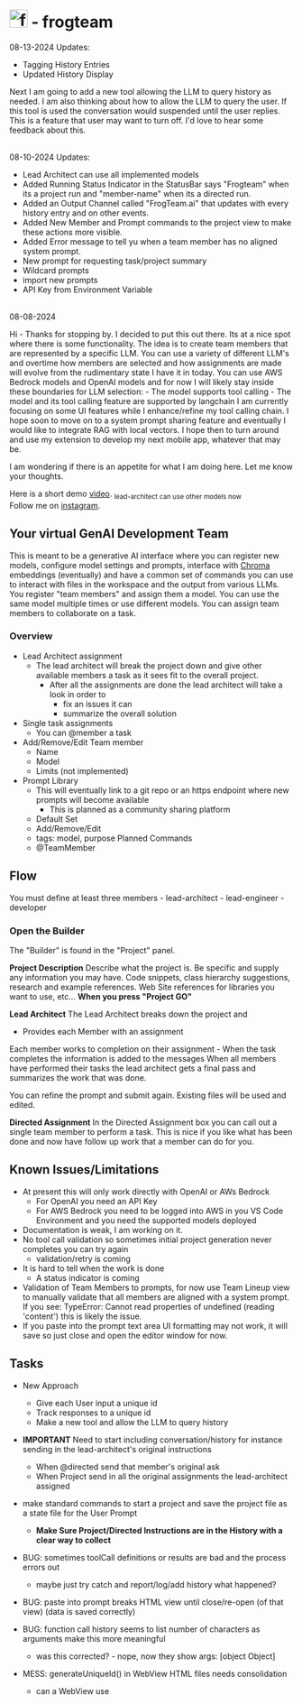 # <img src="https://frogteam.ai/logo.png" alt="frogteam icon" width="32" height="32"> - frogteam 

08-13-2024 Updates:

- Tagging History Entries
- Updated History Display

Next I am going to add a new tool allowing the LLM to query history as needed. I am also thinking about how to allow the LLM to query the user. If this tool is used the conversation would suspended until the user replies. This is a feature that user may want to turn off. I'd love to hear some feedback about this.

<br>
08-10-2024 Updates:

- Lead Architect can use all implemented models
- Added Running Status Indicator in the StatusBar says "Frogteam" when its a project run and "member-name" when its a directed run.
- Added an Output Channel called "FrogTeam.ai" that updates with every history entry and on other events.
- Added New Member and Prompt commands to the project view to make these actions more visible.
- Added Error message to tell yu when a team member has no aligned system prompt.
- New prompt for requesting task/project summary
- Wildcard prompts
- import new prompts
- API Key from Environment Variable

<br>
08-08-2024

Hi - Thanks for stopping by. I decided to put this out there. Its at a nice spot where there is some functionality. The idea is to create team members that are represented by a specific LLM. You can use a variety of different LLM's and overtime how members are selected and how assignments are made will evolve from the rudimentary state I have it in today. You can use AWS Bedrock models and OpenAI models and for now I will likely stay inside these boundaries for LLM selection:
    - The model supports tool calling 
    - The model and its tool calling feature are supported by langchain
I am currently focusing on some UI features while I enhance/refine my tool calling chain.  I hope soon to move on to a system prompt sharing feature and eventually I would like to integrate RAG with local vectors. I hope then to turn around and use my extension to develop my next mobile app, whatever that may be.

I am wondering if there is an appetite for what I am doing here. Let me know your thoughts.

Here is a short demo <a href="https://youtu.be/hxatfrgiiAQ">video</a>. <sub>lead-architect can use other models now</sub><br>
Follow me on [instagram](https://www.instagram.com/reddoverises/).<br>

## Your virtual GenAI Development Team

This is meant to be a generative AI interface where you can register new models, configure model settings and prompts, interface with [Chroma](https://www.trychroma.com/) embeddings (eventually) and have a common set of commands you can use to interact with files in the workspace and the output from various LLMs. You register "team members" and assign them a model. You can use the same model multiple times or use different models. You can assign team members to collaborate on a task.  

### Overview
- Lead Architect assignment
    - The lead architect will break the project down and give other available members a task as it sees fit to the overall project.
        - After all the assignments are done the lead architect will take a look in order to
            - fix an issues it can
            - summarize the overall solution
- Single task assignments
    - You can @member a task
- Add/Remove/Edit Team member
    - Name
    - Model
    - Limits (not implemented)
- Prompt Library
    - This will eventually link to a git repo or an https endpoint where new prompts will become available
        - This is planned as a community sharing platform  
    - Default Set
    - Add/Remove/Edit
    - tags: model, purpose
Planned Commands
    - @TeamMember

## Flow
You must define at least three members
    - lead-architect
    - lead-engineer
    - developer

### Open the Builder
The "Builder" is found in the "Project" panel.

**Project Description**
Describe what the project is. Be specific and supply any information you may have. Code snippets, class hierarchy suggestions, research and example references. Web Site references for libraries you want to use, etc...
**When you press "Project GO"**

**Lead Architect**
The Lead Architect breaks down the project and
- Provides each Member with an assignment

Each member works to completion on their assignment
    - When the task completes the information is added to the messages
When all members have performed their tasks the lead architect gets a final pass and summarizes the work that was done.

You can refine the prompt and submit again. Existing files will be used and edited.

**Directed Assignment**
In the Directed Assignment box you can call out a single team member to perform a task. This is nice if you like what has been done and now have follow up work that a member can do for you.

## Known Issues/Limitations
- At present this will only work directly with OpenAI or AWs Bedrock
    - For OpenAI you need an API Key
    - For AWS Bedrock you need to be logged into AWS in you VS Code Environment and you need the supported models deployed
- Documentation is weak, I am working on it.
- No tool call validation so sometimes initial project generation never completes you can try again
    - validation/retry is coming
- It is hard to tell when the work is done
    - A status indicator is coming
- Validation of Team Members to prompts, for now use Team Lineup view to manually validate that all members are aligned with a system prompt. If you see: TypeError: Cannot read properties of undefined (reading 'content') this is likely the issue.
- If you paste into the prompt text area UI formatting may not work, it will save so just close and open the editor window for now.

## Tasks
- New Approach
    - Give each User input a unique id
    - Track responses to a unique id
    - Make a new tool and allow the LLM to query history

- **IMPORTANT** Need to start including conversation/history for instance sending in the lead-architect's original instructions
    - When @directed send that member's original ask
    - When Project send in all the original assignments the lead-architect assigned

- make standard commands to start a project and save the project file as a state file for the User Prompt
    - **Make Sure Project/Directed Instructions are in the History with a clear way to collect**



- BUG: sometimes toolCall definitions or results are bad and the process errors out
    - maybe just try catch and report/log/add history what happened?
- BUG: paste into prompt breaks HTML view until close/re-open (of that view) (data is saved correctly)
- BUG: function call history seems to list number of characters as arguments make this more meaningful
    - was this corrected? - nope, now they show args: [object Object]

- MESS: generateUniqueId() in WebView HTML files needs consolidation
    - can a WebView use <script> tags for local files?
- MESS: CSS in WebView HTML files needs consolidation
    - can a WebView use <style> tags for local files?

- configuration for a time or token limit by model/team member
    - implement team member token limits/time limits/request token limits
    - this will require tracking
    - the lead architect will need to be aware of these constrains when giving out assignments

- Implementing Other Model Sources
    - start by only abstracting queueMemberAssignment this means that the lead-architect will only work with openai models
        - bedrock via boto3
        - hugging face
            - is there a standard way?
        - bedrock gateway?
            - Show people how to setup the converse API in ECS/Lambda
        - azure?

## Backlog
- prompt library sharing platform
- add chromadb instance (optionally?)
    - URL/Internet or local disc content
    - file type based
- implement chunking strategy for the solutions code base
- implement chunking strategy for the history
- implement chunking strategy for documentation
- implement search history/code search
- MLFlow experiment tracking
- set up a queue to process requests from
    - only process one item at a time
- on demand web crawl that will chunk and store in local Chroma
- enable RAG on/off for generation
- In History
    - an icon for content vs function response 
        - indicate success/fail (green checkmark vs red X)
        - can we indicate when there is file content and when there isn't (is there a conflict with markdown?)
        - sometimes a file wasn't created yet and that is ok
- Starting with Python 
    - automated/isolated test environment where team members can test code generations and collaborate on solutions
    - When hunan interaction is needed the chat interface will be invoked asynchronously
        - if other tasks can continue they will
- create a tool that allows any team member (including lead architect) to ask a question directed at the human
    - this can present in the history but will cause the entire task thread to wait
        - Document should open with the question on display
        - when clicked on in History document will open 
        - Document has the state of the chain allowing the human to answer and resume the chain
- git integration
    - stash first
    - new branch first
    - PR generation

## Example User Prompt

> Write me a simple web page that uses a canvas to draw a ball and start it bouncing around the boundaries of the canvas. Please break the project up into multiple files: index.html, index.js and index.css. Place the files in a directory called bounce-ball. This is only the starting point for the project so keep in mind we will be asking for refinements.

> Create me a single page app that show directions from where the web browser thinks its location is to the closest train station. 

## Any icons you see either came from the list below, I made them, or GenAI Helped me make them
- https://iconduck.com/sets/elementary-icon-set
- https://iconduck.com/sets/open-iconic-icon-set
- https://iconduck.com/sets/font-awesome-icons
- https://iconduck.com/sets/material-design-icons

## How to Contribute

We appreciate your interest in contributing to this project. However, we currently do not accept direct contributions such as pull requests. Instead, we encourage you to submit issues if you find any bugs, have feature requests, or need help.

## Submitting Issues

To submit an issue, please use the [GitHub Issues](https://github.com/yourusername/your-repo/issues) feature. Describe your issue in detail, and we will address it as soon as possible.

Thank you for your understanding and support!
